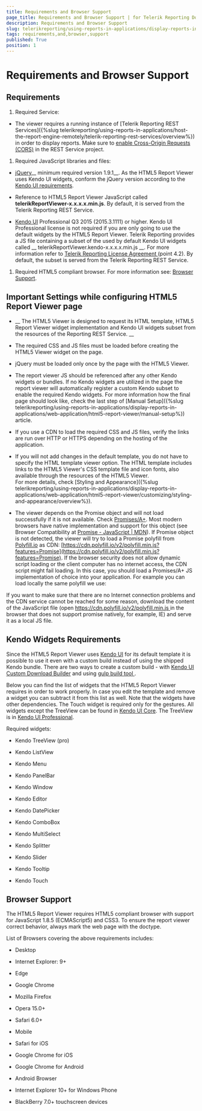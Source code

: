 ```yaml
---
title: Requirements and Browser Support
page_title: Requirements and Browser Support | for Telerik Reporting Documentation
description: Requirements and Browser Support
slug: telerikreporting/using-reports-in-applications/display-reports-in-applications/web-application/html5-report-viewer/requirements-and-browser-support
tags: requirements,and,browser,support
published: True
position: 1
---
```


# Requirements and Browser Support



## Requirements

1. Required Service:
            

* The viewer requires a running instance of [Telerik Reporting REST Services]({%slug telerikreporting/using-reports-in-applications/host-the-report-engine-remotely/telerik-reporting-rest-services/overview%})
                  in order to display reports. Make sure to
                  [enable Cross-Origin Requests (CORS)](https://docs.microsoft.com/en-us/aspnet/web-api/overview/security/enabling-cross-origin-requests-in-web-api) in the REST Service project.
                

1. Required JavaScript libraries and files:

* [jQuery](http://jquery.com/download/)__ minimum required version 1.9.1__. As the HTML5 Report Viewer uses Kendo UI widgets, conform the jQuery version according to the
                  [Kendo UI requirements](https://docs.telerik.com/kendo-ui/intro/supporting/jquery-support).
                

* Reference to HTML5 Report Viewer JavaScript called __telerikReportViewer-x.x.x.x.min.js__. By default, it is served from the
                  Telerik Reporting REST Service.
                

* [Kendo UI](https://www.telerik.com/kendo-ui) Professional Q3 2015 (2015.3.1111) or higher.
                  Kendo UI Professional license is not required if you are only going to use the default widgets by the HTML5 Report Viewer.
                  Telerik Reporting provides a JS file containing a subset of the used by default Kendo UI widgets called __
                    telerikReportViewer.kendo-x.x.x.x.min.js
                  __. For more information refer to [
                      Telerik Reporting License Agreement
                    ](https://www.telerik.com/purchase/license-agreement/reporting-dlw-s)
                  (point 4.2). By default, the subset is served from the Telerik Reporting REST Service.
                

1. Required HTML5 compliant browser. For more information see: [Browser Support](#browser-support).
            

## Important Settings while configuring HTML5 Report Viewer page

* __
                The HTML5 Viewer is designed to request its HTML template, HTML5 Report Viewer widget implementation and Kendo UI widgets subset
                from the resources of the Reporting REST Service.
              __

* The required CSS and JS files must be loaded before creating the HTML5 Viewer widget on the page.

* jQuery must be loaded only once by the page with the HTML5 Viewer.

* The report viewer JS should be referenced after any other Kendo widgets or bundles.
              If no Kendo widgets are utilized in the page the report viewer will automatically register a custom Kendo subset to 
              enable the required Kendo widgets. For more information how the final page should look like, check the last step of 
              [Manual Setup]({%slug telerikreporting/using-reports-in-applications/display-reports-in-applications/web-application/html5-report-viewer/manual-setup%}) article.
            

* If you use a CDN to load the required CSS and JS files, verify the links are run over HTTP or HTTPS depending on the hosting of the application.

* If you will not add changes in the default template, you do not have to specify the HTML template viewer option.
              The HTML template includes links to the HTML5 Viewer's CSS template file and icon fonts, also available through the resources of the HTML5 Viewer.  
              For more details, check [Styling and Appearance]({%slug telerikreporting/using-reports-in-applications/display-reports-in-applications/web-application/html5-report-viewer/customizing/styling-and-appearance/overview%}).
            

* The viewer depends on the Promise object and will not load successfully if it is not available. Check [Promises/A+](https://promisesaplus.com/).
              Most modern browsers have native implementation and support for this object (see Browser Compatibility at [Promise - JavaScript | MDN](https://developer.mozilla.org/en-US/docs/Web/JavaScript/Reference/Global_Objects/Promise)).
              If Promise object is not detected, the viewer will try to load a Promise polyfill from [Polyfill.io](https://polyfill.io) as CDN: [https://cdn.polyfill.io/v2/polyfill.min.js?features=Promise](https://cdn.polyfill.io/v2/polyfill.min.js?features=Promise).
              If the browser security does not allow dynamic script loading or the client computer has no
              internet access, the CDN script might fail loading. In this case, you should load a Promises/A+ JS implementation
              of choice into your application. For example you can load locally the same polyfill we use:
            



If you want to make sure that there are no Internet connection problems and the CDN service cannot be
              reached for some reason, download the content of the JavaScript file
              (open  [ https://cdn.polyfill.io/v2/polyfill.min.js ]( https://cdn.polyfill.io/v2/polyfill.min.js )
               in the browser that does not support promise natively, for example, IE) and serve it as a local JS file. 
            

## Kendo Widgets Requirements

Since the HTML5 Report Viewer uses
          [Kendo UI](http://www.telerik.com/kendo-ui)
          for its default template it is possible to use it even with a custom build instead of using the shipped Kendo bundle.
          There are two ways to create a custom build - with [Kendo UI Custom Download Builder](http://www.telerik.com/download/custom-download) and using [
              gulp build tool
            ](https://docs.telerik.com/kendo-ui/intro/installation/what-you-need#use-gulp).
        

Below you can find the list of widgets that the HTML5 Report Viewer requires in order to work properly.
          In case you edit the template and remove a widget you can subtract it from this list as well.
          Note that the widgets have other dependencies.
          The Touch widget is required only for the gestures.
          All widgets except the TreeView can be found in
          [Kendo UI Core](http://www.telerik.com/download/kendo-ui-core).
          The TreeView is in
          [Kendo UI Professional](http://www.telerik.com/download/kendo-ui).
        

Required widgets:
        

* Kendo TreeView (pro)

* Kendo ListView

* Kendo Menu

* Kendo PanelBar

* Kendo Window

* Kendo Editor

* Kendo DatePicker

* Kendo ComboBox

* Kendo MultiSelect

* Kendo Splitter

* Kendo Slider

* Kendo Tooltip

* Kendo Touch

## Browser Support

The HTML5 Report Viewer requires HTML5 compliant browser with support for JavaScript 1.8.5 (ECMAScript5) and CSS3. 
          To ensure the report viewer correct behavior, always mark the web page with the <!DOCTYPE html> doctype.
        

List of Browsers covering the above requirements includes:

* Desktop

* Internet Explorer: 9+

* Edge

* Google Chrome

* Mozilla Firefox

* Opera 15.0+

* Safari 6.0+

* Mobile

* Safari for iOS

* Google Chrome for iOS

* Google Chrome for Android

* Android Browser

* Internet Explorer 10+ for Windows Phone

* BlackBerry 7.0+ touchscreen devices
